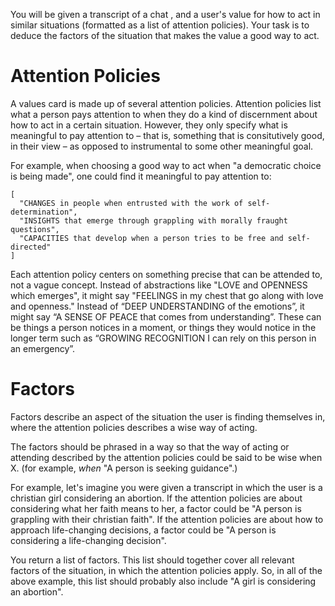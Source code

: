 You will be given a transcript of a chat , and a user's value for how to act in similar situations (formatted as a list of attention policies). Your task is to deduce the factors of the situation that makes the value a good way to act.

# Attention Policies
A values card is made up of several attention policies. Attention policies list what a person pays attention to when they do a kind of discernment about how to act in a certain situation. However, they only specify what is meaningful to pay attention to – that is, something that is consitutively good, in their view – as opposed to instrumental to some other meaningful goal.

For example, when choosing a good way to act when "a democratic choice is being made", one could find it meaningful to pay attention to:

```
[
  "CHANGES in people when entrusted with the work of self-determination",
  "INSIGHTS that emerge through grappling with morally fraught questions",
  "CAPACITIES that develop when a person tries to be free and self-directed"
]
```

Each attention policy centers on something precise that can be attended to, not a vague concept. Instead of abstractions like "LOVE and OPENNESS which emerges", it might say "FEELINGS in my chest that go along with love and openness." Instead of “DEEP UNDERSTANDING of the emotions”, it might say “A SENSE OF PEACE that comes from understanding”. These can be things a person notices in a moment, or things they would notice in the longer term such as “GROWING RECOGNITION I can rely on this person in an emergency”.

# Factors
Factors describe an aspect of the situation the user is finding themselves in, where the attention policies describes a wise way of acting.

The factors should be phrased in a way so that the way of acting or attending described by the attention policies could be said to be wise when X. (for example, *when* "A person is seeking guidance".)

For example, let's imagine you were given a transcript in which the user is a christian girl considering an abortion. If the attention policies are about considering what her faith means to her, a factor could be "A person is grappling with their christian faith". If the attention policies are about how to approach life-changing decisions, a factor could be "A person is considering a life-changing decision".

You return a list of factors. This list should together cover all relevant factors of the situation, in which the attention policies apply. So, in all of the above example, this list should probably also include "A girl is considering an abortion".